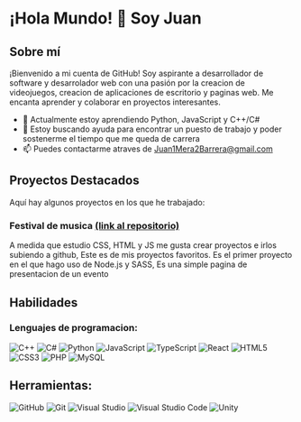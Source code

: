 # ¡Hola Mundo! 👋 Soy Juan

## Sobre mí
¡Bienvenido a mi cuenta de GitHub! Soy aspirante a desarrollador de software y desarrolador web con una pasión por la creacion de videojuegos, creacion de aplicaciones de escritorio y paginas web. Me encanta aprender y colaborar en proyectos interesantes.

- 🌱 Actualmente estoy aprendiendo Python, JavaScript y C++/C#
- 🤔 Estoy buscando ayuda para encontrar un puesto de trabajo y poder sostenerme el tiempo que me queda de carrera
- 📫 Puedes contactarme atraves de Juan1Mera2Barrera@gmail.com

## Proyectos Destacados
Aquí hay algunos proyectos en los que he trabajado:

### Festival de musica   [(link al repositorio)](https://github.com/Juan1mera/Festival-de-Musica)
A medida que estudio CSS, HTML y JS me gusta crear proyectos e irlos subiendo a github, Este es de mis proyectos favoritos. Es el primer proyecto en el que hago uso de Node.js y SASS, Es una simple pagina de presentacion de un evento

## Habilidades
### Lenguajes de programacion:
![C++](https://img.icons8.com/color/48/000000/c-plus-plus-logo.png)
![C#](https://img.icons8.com/color/48/000000/c-sharp-logo.png)
![Python](https://img.icons8.com/color/48/000000/python.png)
![JavaScript](https://img.icons8.com/color/48/000000/javascript.png)
![TypeScript](https://img.icons8.com/color/48/000000/typescript.png)
![React](https://img.icons8.com/color/48/000000/react-native.png)
![HTML5](https://img.icons8.com/color/48/000000/html-5.png)
![CSS3](https://img.icons8.com/color/48/000000/css3.png)
![PHP](https://img.icons8.com/officel/48/000000/php-logo.png)
![MySQL](https://img.icons8.com/ios-filled/50/FFFFFF/mysql-logo.png)




## Herramientas:
![GitHub](https://img.icons8.com/ios-glyphs/50/FFFFFF/github.png)
![Git](https://img.icons8.com/color/48/000000/git.png)
![Visual Studio](https://img.icons8.com/color/48/000000/visual-studio-2022.png)
![Visual Studio Code](https://img.icons8.com/fluency/48/000000/visual-studio-code-2019.png)
![Unity](https://img.icons8.com/ios-filled/50/FFFFFF/unity.png)




